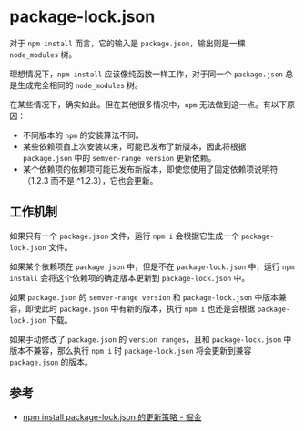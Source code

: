 # package-lock.json

对于 `npm install` 而言，它的输入是 `package.json`，输出则是一棵 `node_modules` 树。

理想情况下，`npm install` 应该像纯函数一样工作，对于同一个 `package.json` 总是生成完全相同的 `node_modules` 树。

在某些情况下，确实如此。但在其他很多情况中，`npm` 无法做到这一点。有以下原因：

* 不同版本的 `npm` 的安装算法不同。
* 某些依赖项自上次安装以来，可能已发布了新版本，因此将根据 `package.json` 中的 `semver-range version` 更新依赖。
* 某个依赖项的依赖项可能已发布新版本，即使您使用了固定依赖项说明符（1.2.3 而不是 ^1.2.3），它也会更新。

## 工作机制

如果只有一个 `package.json` 文件，运行 `npm i` 会根据它生成一个 `package-lock.json` 文件。

如果某个依赖项在 `package.json` 中，但是不在 `package-lock.json` 中，运行 `npm install` 会将这个依赖项的确定版本更新到 `package-lock.json` 中。

如果 `package.json` 的 `semver-range version` 和 `package-lock.json` 中版本兼容，即使此时 `package.json` 中有新的版本，执行 `npm i` 也还是会根据 `package-lock.json` 下载。

如果手动修改了 `package.json` 的 `version ranges`，且和 `package-lock.json` 中版本不兼容，那么执行 `npm i` 时 `package-lock.json` 将会更新到兼容 `package.json` 的版本。

## 参考

* [npm install package-lock.json 的更新策略 - 掘金](https://juejin.im/post/5d40f9a4e51d45620821ce30)
